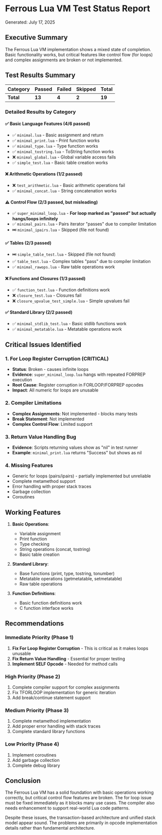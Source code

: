 # Ferrous Lua VM Test Status Report

Generated: July 17, 2025

## Executive Summary

The Ferrous Lua VM implementation shows a mixed state of completion. Basic functionality works, but critical features like control flow (for loops) and complex assignments are broken or not implemented.

## Test Results Summary

| Category | Passed | Failed | Skipped | Total |
|----------|---------|---------|----------|--------|
| **Total** | **13** | **4** | **2** | **19** |

### Detailed Results by Category

#### ✅ Basic Language Features (4/6 passed)
- ✅ `minimal.lua` - Basic assignment and return
- ✅ `minimal_print.lua` - Print function works
- ✅ `minimal_type.lua` - Type function works
- ✅ `minimal_tostring.lua` - ToString function works
- ❌ `minimal_global.lua` - Global variable access fails
- ✅ `simple_test.lua` - Basic table creation works

#### ❌ Arithmetic Operations (1/2 passed)
- ❌ `test_arithmetic.lua` - Basic arithmetic operations fail
- ✅ `minimal_concat.lua` - String concatenation works

#### ⚠️ Control Flow (2/3 passed, but misleading)
- ✅ `super_minimal_loop.lua` - **For loop marked as "passed" but actually hangs/loops infinitely**
- ✅ `minimal_pairs.lua` - Pairs iterator "passes" due to compiler limitation
- ⏭️ `minimal_ipairs.lua` - Skipped (file not found)

#### ✅ Tables (2/3 passed)
- ⏭️ `simple_table_test.lua` - Skipped (file not found)
- ✅ `table_test.lua` - Complex tables "pass" due to compiler limitation
- ✅ `minimal_rawops.lua` - Raw table operations work

#### ❌ Functions and Closures (1/3 passed)
- ✅ `function_test.lua` - Function definitions work
- ❌ `closure_test.lua` - Closures fail
- ❌ `closure_upvalue_test_simple.lua` - Simple upvalues fail

#### ✅ Standard Library (2/2 passed)
- ✅ `minimal_stdlib_test.lua` - Basic stdlib functions work
- ✅ `minimal_metatable.lua` - Metatable operations work

## Critical Issues Identified

### 1. For Loop Register Corruption (CRITICAL)
- **Status**: Broken - causes infinite loops
- **Evidence**: `super_minimal_loop.lua` hangs with repeated FORPREP execution
- **Root Cause**: Register corruption in FORLOOP/FORPREP opcodes
- **Impact**: All numeric for loops are unusable

### 2. Compiler Limitations
- **Complex Assignments**: Not implemented - blocks many tests
- **Break Statement**: Not implemented
- **Complex Control Flow**: Limited support

### 3. Return Value Handling Bug
- **Evidence**: Scripts returning values show as "nil" in test runner
- **Example**: `minimal_print.lua` returns "Success" but shows as nil

### 4. Missing Features
- Generic for loops (pairs/ipairs) - partially implemented but unreliable
- Complete metamethod support
- Error handling with proper stack traces
- Garbage collection
- Coroutines

## Working Features

1. **Basic Operations**:
   - Variable assignment
   - Print function
   - Type checking
   - String operations (concat, tostring)
   - Basic table creation

2. **Standard Library**:
   - Base functions (print, type, tostring, tonumber)
   - Metatable operations (getmetatable, setmetatable)
   - Raw table operations

3. **Function Definitions**:
   - Basic function definitions work
   - C function interface works

## Recommendations

### Immediate Priority (Phase 1)
1. **Fix For Loop Register Corruption** - This is critical as it makes loops unusable
2. **Fix Return Value Handling** - Essential for proper testing
3. **Implement SELF Opcode** - Needed for method calls

### High Priority (Phase 2)
1. Complete compiler support for complex assignments
2. Fix TFORLOOP implementation for generic iteration
3. Add break/continue statement support

### Medium Priority (Phase 3)
1. Complete metamethod implementation
2. Add proper error handling with stack traces
3. Complete standard library functions

### Low Priority (Phase 4)
1. Implement coroutines
2. Add garbage collection
3. Complete debug library

## Conclusion

The Ferrous Lua VM has a solid foundation with basic operations working correctly, but critical control flow features are broken. The for loop issue must be fixed immediately as it blocks many use cases. The compiler also needs enhancement to support real-world Lua code patterns.

Despite these issues, the transaction-based architecture and unified stack model appear sound. The problems are primarily in opcode implementation details rather than fundamental architecture.
